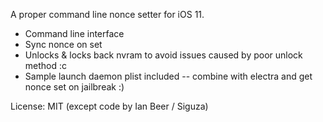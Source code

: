 A proper command line nonce setter for iOS 11.

- Command line interface
- Sync nonce on set
- Unlocks & locks back nvram to avoid issues caused by poor unlock method :c
- Sample launch daemon plist included -- combine with electra and get nonce set on jailbreak :)

License: MIT (except code by Ian Beer / Siguza)

